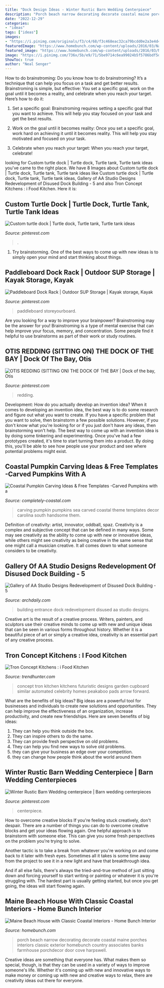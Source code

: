 ```yaml
---
title: "Dock Design Ideas - Winter Rustic Barn Wedding Centerpiece"
description: "Porch beach narrow decorating decorate coastal maine porches interiors classic exterior homebunch country associates banks farmhouse porchdecor door cove harpswell"
date: "2022-12-29"
categories:
- "ideas"
tags: ["ideas"]
images:
- "https://i.pinimg.com/originals/f3/c4/68/f3c468eac32ca79bcdd0e2a3e4d4db41.jpg"
featuredImage: "https://www.homebunch.com/wp-content/uploads/2016/03/Narrow-Porch-Decorating-Ideas.-How-to-decorate-small-narrow-porches.-Narrowporch-Smallporch-porchdecor-Banks-Design-Associates.jpg"
featured_image: "https://www.homebunch.com/wp-content/uploads/2016/03/Narrow-Porch-Decorating-Ideas.-How-to-decorate-small-narrow-porches.-Narrowporch-Smallporch-porchdecor-Banks-Design-Associates.jpg"
image: "https://i.pinimg.com/736x/5b/e9/71/5be9714c6ea99024b5f5786bdf5dae80--otis-redding-bays.jpg"
ShowToc: true
author: "Neal Senger"
---
```



How to do brainstroming:
Do you know how to do brainstroming? It’s a technique that can help you focus on a task and get better results. Brainstroming is simple, but effective: You set a specific goal, work on the goal until it becomes a reality, and celebrate when you reach your target. Here’s how to do it: 
1. Set a specific goal: Brainstroming requires setting a specific goal that you want to achieve. This will help you stay focused on your task and get the best results. 

2. Work on the goal until it becomes reality: Once you set a specific goal, work hard on achieving it until it becomes reality. This will help you stay motivated and focused on your task. 

3. Celebrate when you reach your target: When you reach your target, celebrate!

	

		
looking for Custom turtle dock | Turtle dock, Turtle tank, Turtle tank ideas you've came to the right place. We have 8 Images about Custom turtle dock | Turtle dock, Turtle tank, Turtle tank ideas like Custom turtle dock | Turtle dock, Turtle tank, Turtle tank ideas, Gallery of AA Studio Designs Redevelopment of Disused Dock Building - 5 and also Tron Concept Kitchens : i Food Kitchen. Here it is:
		
    
## Custom Turtle Dock | Turtle Dock, Turtle Tank, Turtle Tank Ideas

<img loading=lazy src="https://i.pinimg.com/736x/14/4f/e7/144fe791afc970e7846c82777bac9472.jpg" onerror="this.onerror=null;this.src='https://tse1.mm.bing.net/th?id=OIP.RACj6wIUMtShe-y-TgMayAHaFj&amp;pid=15.1';" alt="Custom turtle dock | Turtle dock, Turtle tank, Turtle tank ideas">

_Source: pinterest.com_

>. 

	

1. Try brainstorming. One of the best ways to come up with new ideas is to simply open your mind and start thinking about things.

    
## Paddleboard Dock Rack | Outdoor SUP Storage | Kayak Storage, Kayak

<img loading=lazy src="https://i.pinimg.com/736x/38/6a/b7/386ab73edb4007b551f0991b2c94cfe0.jpg" onerror="this.onerror=null;this.src='https://tse2.mm.bing.net/th?id=OIP.K9YxVOPGV5Jlx0lXhz6eOwHaFj&amp;pid=15.1';" alt="Paddleboard Dock Rack | Outdoor SUP Storage | Kayak storage, Kayak">

_Source: pinterest.com_

>paddleboard storeyourboard. 

	

Are you looking for a way to improve your brainpower? Brainstroming may be the answer for you! Brainstroming is a type of mental exercise that can help improve your focus, memory, and concentration. Some people find it helpful to use brainstorms as part of their work or study routines.

    
## OTIS REDDING (SITTING ON) THE DOCK OF THE BAY | Dock Of The Bay, Otis

<img loading=lazy src="https://i.pinimg.com/736x/5b/e9/71/5be9714c6ea99024b5f5786bdf5dae80--otis-redding-bays.jpg" onerror="this.onerror=null;this.src='https://tse3.mm.bing.net/th?id=OIP.WuOIHtbaHjRAiZ2BlyFxHwHaEK&amp;pid=15.1';" alt="OTIS REDDING (SITTING ON) THE DOCK OF THE BAY | Dock of the bay, Otis">

_Source: pinterest.com_

>redding. 

	

Development: How do you actually develop an invention idea?
When it comes to developing an invention idea, the best way is to do some research and figure out what you want to create. If you have a specific problem that you want to solve, then brainstorm a few possible solutions. However, if you don't know what you're looking for or if you just don't have any ideas, then brainstorming won't help. The best way to come up with an invention idea is by doing some tinkering and experimenting. Once you've had a few prototypes created, it's time to start turning them into a product. By doing this, you'll be able to see how people use your product and see where potential problems might exist.

    
## Coastal Pumpkin Carving Ideas &amp; Free Templates -Carved Pumpkins With A

<img loading=lazy src="https://1.bp.blogspot.com/-RB83hXA-Klo/UGCpsh0EZ5I/AAAAAAAAnzs/eZmXsGwNO9M/carving-pumpkins.jpg" onerror="this.onerror=null;this.src='https://tse2.mm.bing.net/th?id=OIP.9BHKqStb8qB-dNJQgA4mwwAAAA&amp;pid=15.1';" alt="Coastal Pumpkin Carving Ideas &amp; Free Templates -Carved Pumpkins with a">

_Source: completely-coastal.com_

>carving pumpkin pumpkins sea carved coastal theme templates decor carolina south handsome them. 

	

Definition of creativity: artist, innovator, oddball, spaz.
Creativity is a complex and subjective concept that can be defined in many ways. Some may see creativity as the ability to come up with new or innovative ideas, while others might see creativity as being creative in the same sense that one might call a musician creative. It all comes down to what someone considers to be creativity.

    
## Gallery Of AA Studio Designs Redevelopment Of Disused Dock Building - 5

<img loading=lazy src="https://images.adsttc.com/media/images/53bb/3c6e/c07a/8037/7200/02e9/large_jpg/J._Entrance_140429.jpg?1404779613" onerror="this.onerror=null;this.src='https://tse3.mm.bing.net/th?id=OIP.3ZjKTVVsG98VZ5Uak7uQAAHaEo&amp;pid=15.1';" alt="Gallery of AA Studio Designs Redevelopment of Disused Dock Building - 5">

_Source: archdaily.com_

>building entrance dock redevelopment disused aa studio designs. 

	

Creative art is the result of a creative process. Writers, painters, and sculptors use their creative minds to come up with new and unique ideas that can be seen in various forms throughout history. Whether it is a beautiful piece of art or simply a creative idea, creativity is an essential part of any creative process.

    
## Tron Concept Kitchens : I Food Kitchen

<img loading=lazy src="http://cdn.trendhunterstatic.com/thumbs/i-food-kitchen.jpeg" onerror="this.onerror=null;this.src='https://tse4.mm.bing.net/th?id=OIP.hknrj3JWcmVQdjNepiW5dgHaEo&amp;pid=15.1';" alt="Tron Concept Kitchens : i Food Kitchen">

_Source: trendhunter.com_

>concept tron kitchen kitchens futuristic designs garden cupboard similar automated celebrity homes peakaboo pads arrow forward. 

	

What are the benefits of big ideas?
Big ideas are a powerful tool for businesses and individuals to create new solutions and opportunities. They can help improve the effectiveness of an organization, increase productivity, and create new friendships. Here are seven benefits of big ideas:
1. They can help you think outside the box.
2. They can inspire others to do the same.
3. They can provide fresh perspective on old problems.
4. They can help you find new ways to solve old problems.
5. they can give your business an edge over your competition.
6. they can change how people think about the world around them     
    
## Winter Rustic Barn Wedding Centerpiece | Barn Wedding Centerpieces

<img loading=lazy src="https://i.pinimg.com/originals/f3/c4/68/f3c468eac32ca79bcdd0e2a3e4d4db41.jpg" onerror="this.onerror=null;this.src='https://tse2.mm.bing.net/th?id=OIP.nHF8pJbgE010ISv_WpXZ2wHaK9&amp;pid=15.1';" alt="Winter Rustic Barn Wedding centerpiece | Barn wedding centerpieces">

_Source: pinterest.com_

>centerpiece. 

	

How to overcome creative blocks
If you're feeling stuck creatively, don't despair. There are a number of things you can do to overcome creative blocks and get your ideas flowing again.
One helpful approach is to brainstorm with someone else. This can give you some fresh perspectives on the problem you're trying to solve.

Another tactic is to take a break from whatever you're working on and come back to it later with fresh eyes. Sometimes all it takes is some time away from the project to see it in a new light and have that breakthrough idea.

And if all else fails, there's always the tried-and-true method of just sitting down and forcing yourself to start writing or painting or whatever it is you're struggling with. The hardest part is usually getting started, but once you get going, the ideas will start flowing again.

    
## Maine Beach House With Classic Coastal Interiors - Home Bunch Interior

<img loading=lazy src="https://www.homebunch.com/wp-content/uploads/2016/03/Narrow-Porch-Decorating-Ideas.-How-to-decorate-small-narrow-porches.-Narrowporch-Smallporch-porchdecor-Banks-Design-Associates.jpg" onerror="this.onerror=null;this.src='https://tse4.mm.bing.net/th?id=OIP.6vdvkzv-O_w2P9pxN0Oe1AHaLI&amp;pid=15.1';" alt="Maine Beach House with Classic Coastal Interiors - Home Bunch Interior">

_Source: homebunch.com_

>porch beach narrow decorating decorate coastal maine porches interiors classic exterior homebunch country associates banks farmhouse porchdecor door cove harpswell. 

	

Creative ideas are something that everyone has. What makes them so special, though, is that they can be used in a variety of ways to improve someone's life. Whether it's coming up with new and innovative ways to make money or coming up with new and creative ways to relax, there are creativity ideas out there for everyone.

